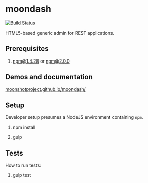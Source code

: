 # moondash

[![Build Status](https://travis-ci.org/MoonshotProject/moondash.svg?branch=master)](https://travis-ci.org/MoonshotProject/moondash)

HTML5-based generic admin for REST applications.

## Prerequisites

1. npm@1.4.28 or npm@2.0.0

## Demos and documentation

[moonshotproject.github.io/moondash/](http://moonshotproject.github.io/moondash/)

## Setup

Developer setup presumes a NodeJS environment containing ``npm``.

1. npm install

2. gulp

## Tests

How to run tests:

1. gulp test
